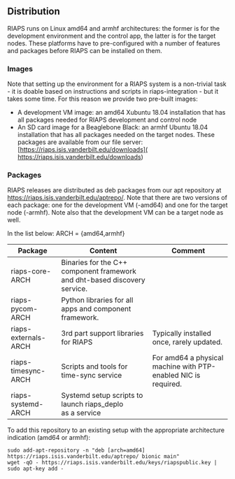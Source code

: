 
## Distribution

RIAPS runs on Linux amd64 and armhf architectures: the former is for the development environment and the control app, the latter is for the target nodes. These platforms have to pre-configured with a number of features and packages before RIAPS can be installed on them.

### Images

Note that setting up the environment for a RIAPS system is a non-trivial task - it is doable based on instructions and scripts in riaps-integration - but it takes some time. For this reason we provide two pre-built images:
- A development VM image: an amd64 Xubuntu 18.04 installation that has all packages needed for RIAPS development and control node
- An SD card image for a Beaglebone Black: an armhf Ubuntu 18.04 installation that has all packages needed on the target nodes.
These packages are available from our file server: [https://riaps.isis.vanderbilt.edu/downloads]( https://riaps.isis.vanderbilt.edu/downloads)

### Packages

RIAPS releases are distributed as deb packages from our apt repository at https://riaps.isis.vanderbilt.edu/aptrepo/. Note that there are two versions of each package: one for the development VM (-amd64) and one for the target node (-armhf). Note also that the development VM can be a target node as well. 

In the list below: ARCH = {amd64,armhf}

Package                 | Content                              | Comment
------------------------|--------------------------------------|---------
riaps-core-ARCH         | Binaries for the C++ component framework and dht-based discovery service. | 
riaps-pycom-ARCH        | Python libraries for all apps and component framework. | 
riaps-externals-ARCH    | 3rd part support libraries for RIAPS  | Typically installed once, rarely updated. 
riaps-timesync-ARCH     | Scripts and tools for time-sync service | For amd64 a physical machine with PTP-enabled NIC is required. 
riaps-systemd-ARCH      | Systemd setup scripts to launch riaps_deplo <br> as a service | 

To add this repository to an existing setup with the appropriate architecture indication (amd64 or armhf): 

```
sudo add-apt-repository -n "deb [arch=amd64] https://riaps.isis.vanderbilt.edu/aptrepo/ bionic main"
wget -qO - https://riaps.isis.vanderbilt.edu/keys/riapspublic.key | sudo apt-key add -
```
